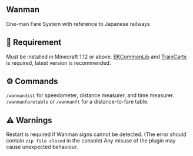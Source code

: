 ## Wanman
 One-man Fare System with reference to Japanese railways
 

## 🔗 Requirement
Must be installed in Minecraft 1.12 or above.
[BKCommonLib](https://www.spigotmc.org/resources/bkcommonlib.39590/history) and [TrainCarts](https://www.spigotmc.org/resources/traincarts.39592/history) is required, latest version is recommended.


## ⚙️ Commands
`/wanmandist` for speedometer, distance measurer, and time measurer.
`/wanmanfaretable` or `/wanmanft` for a distance-to-fare table.

## ⚠️ Warnings
Restart is required if Wanman signs cannot be detected. (The error should contain `zip file closed` in the console)
Any misuse of the plugin may cause unexpected behaviour.
